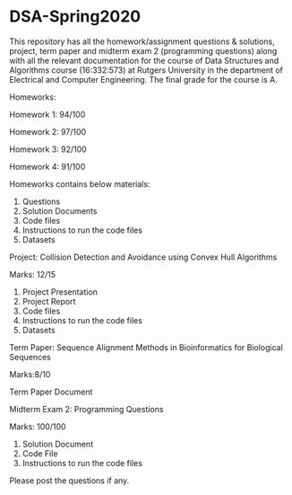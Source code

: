# DSA-Spring2020
This repository has all the homework/assignment questions &amp; solutions, project, term paper and midterm exam 2 (programming questions) along with all the relevant documentation for the course of Data Structures and Algorithms course (16:332:573) at Rutgers University in the department of Electrical and Computer Engineering. The final grade for the course is A.

Homeworks:

Homework 1: 94/100

Homework 2: 97/100

Homework 3: 92/100

Homework 4: 91/100

Homeworks contains below materials:
1. Questions
2. Solution Documents
3. Code files
4. Instructions to run the code files
5. Datasets


Project: Collision Detection and Avoidance using Convex Hull Algorithms

Marks: 12/15

1. Project Presentation
2. Project Report
3. Code files
4. Instructions to run the code files
5. Datasets


Term Paper: Sequence Alignment Methods in Bioinformatics for Biological Sequences

Marks:8/10

Term Paper Document



Midterm Exam 2: Programming Questions

Marks: 100/100

1. Solution Document
2. Code File
3. Instructions to run the code files


Please post the questions if any.
